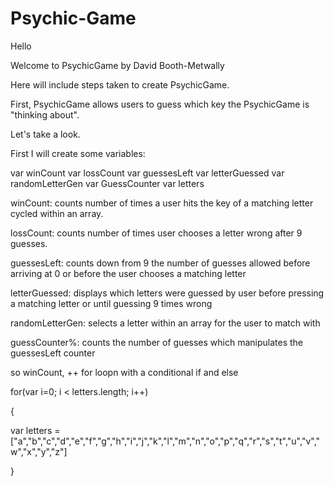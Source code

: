 # Psychic-Game

Hello

Welcome to PsychicGame by David Booth-Metwally

Here will include steps taken to create PsychicGame.

First, PsychicGame allows users to guess which key the PsychicGame is "thinking about".

Let's take a look.

First I will create some variables:

var winCount
var lossCount
var guessesLeft
var letterGuessed
var randomLetterGen
var GuessCounter 
var letters


winCount: counts number of times a user hits the key of a matching letter cycled within an array.


lossCount: counts number of times user chooses a letter wrong after 9 guesses.

guessesLeft: counts down from 9 the number of guesses allowed before arriving at 0 or before the user chooses a matching letter


letterGuessed: displays which letters were guessed by user before pressing a matching letter or until guessing 9 times wrong

randomLetterGen: selects a letter within an array for the user to match with 

guessCounter%: counts the number of guesses which manipulates the guessesLeft counter


so winCount,  ++ for loopn with a conditional if and else



for(var i=0; i < letters.length; i++)


{

var letters = ["a","b","c","d","e","f","g","h","i","j","k","l","m","n","o","p","q","r","s","t","u","v","w","x","y","z"]




}






